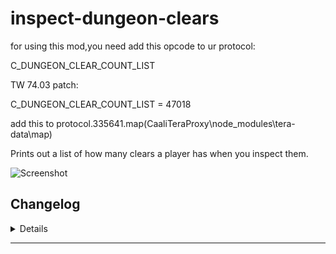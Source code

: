 # inspect-dungeon-clears
for using this mod,you need add this opcode to ur protocol:

C_DUNGEON_CLEAR_COUNT_LIST

TW 74.03 patch: 

C_DUNGEON_CLEAR_COUNT_LIST = 47018

add this to protocol.335641.map(CaaliTeraProxy\node_modules\tera-data\map)

Prints out a list of how many clears a player has when you inspect them.

![Screenshot](https://i.imgur.com/QigY4X8.png)

## Changelog
<details>

    1.20
    - Added RRNM and RRHM
    - Removed 242, 302, 309, and most 412 ilvl dungeons.
    1.10
    - Fix: Inspecting players would also output your own history.

</details>

---
